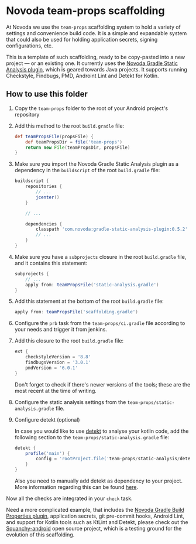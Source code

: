 # Novoda team-props scaffolding

At Novoda we use the `team-props` scaffolding system to hold a variety of settings and convenience build code.
It is a simple and expandable system that could also be used for holding application secrets, signing configurations, etc.

This is a template of such scaffolding, ready to be copy-pasted into a new project — or an existing one. It currently uses
the [Novoda Gradle Static Analysis plugin](https://github.com/novoda/gradle-static-analysis-plugin), which is geared
towards Java projects. It supports running Checkstyle, Findbugs, PMD, Androint Lint and Detekt for Kotlin.

## How to use this folder

 1. Copy the `team-props` folder to the root of your Android project's repository
 2. Add this method to the root `build.gradle` file:
    ```gradle
    def teamPropsFile(propsFile) {
        def teamPropsDir = file('team-props')
        return new File(teamPropsDir, propsFile)
    }
    ```
 3. Make sure you import the Novoda Gradle Static Analysis plugin as a dependency in the `buildscript` of the root `build.gradle` file:
    ```gradle
    buildscript {
        repositories {
            // ...
            jcenter()
        }

        // ...

        dependencies {
            classpath 'com.novoda:gradle-static-analysis-plugin:0.5.2'
            // ...
        }
    }
    ```
 4. Make sure you have a `subprojects` closure in the root `build.gradle` file, and it contains this statement:
    ```gradle
    subprojects {
        // ...
        apply from: teamPropsFile('static-analysis.gradle')
    }
    ```
 5. Add this statement at the bottom of the root `build.gradle` file:
    ```gradle
    apply from: teamPropsFile('scaffolding.gradle')
    ```
 6. Configure the `prb` task from the `team-props/ci.gradle` file according to your needs and trigger it from jenkins.
 7. Add this closure to the root `build.gradle` file:
    ```gradle
    ext {
        checkstyleVersion = '8.8'
        findbugsVersion = '3.0.1'
        pmdVersion = '6.0.1'
    }
    ```
    Don't forget to check if there's newer versions of the tools; these are the most recent at the time of writing.
 8. Configure the static analysis settings from the `team-props/static-analysis.gradle` file.
 9. Configure detekt (optional)

    In case you would like to use [detekt](https://github.com/arturbosch/detekt) to analyse your kotlin code, add the following section to the `team-props/static-analysis.gradle` file:

    ```gradle
    detekt {
        profile('main') {
            config = 'rootProject.file('team-props/static-analysis/detekt.yml')'
        }
    }
    ```
    Also you need to manually add detekt as dependency to your project. More information regarding this can be found [here](https://github.com/novoda/gradle-static-analysis-plugin/blob/master/docs/tools/detekt.md).

Now all the checks are integrated in your `check` task.

Need a more complicated example, that includes the [Novoda Gradle Build Properties plugin](https://github.com/novoda/gradle-build-properties-plugin), application secrets, git pre-commit hooks, Android Lint, and support for Kotlin tools such as KtLint and Detekt, please check out the [Squanchy-android](https://github.com/squanchy-dev/squanchy-android/) open source project, which is a testing ground for the evolution of this scaffolding.
